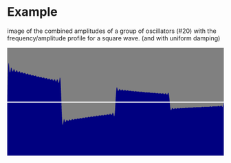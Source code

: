 # Example

image of the combined amplitudes of a group of oscillators (#20) with the frequency/amplitude profile for a square wave. (and with uniform damping)

[![Damped Square Wave](./models/images/Steppers(25600).png)](./models/steppers_test.go "Code")
